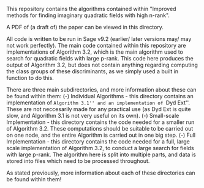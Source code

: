 This repository contains the algorithms contained within "Improved methods for finding imaginary quadratic fields with high n-rank". 

A PDF of (a draft of) the paper can be viewed in this directory. 

All code is written to be run in Sage v9.2 (earlier/ later versions may/ may not work perfectly). The main code contained within this repository are implementations of Algorithm 3.2, which is the main algorithm used to search for quadratic fields with large p-rank. This code here produces the output of Algorithm 3.2, but does not contain anything regarding computing the class groups of these discriminants, as we simply used a built in function to do this. 

There are three main subdirectories, and more information about these can be found within them:
  (-) Individual Algorithms - this directory contains an implementation of ``Algorithm 3.1'' and an implementation of ``Dyd Ext''.    			These are not neccesarily made for any practical use (as Dyd Ext is quite slow, and Algorithm 3.1 is not very useful on its 				own). 
	(-) Small-scale Implementation - this directory contains the code needed for a smaller run of Algorithm 3.2. These computations 				should be suitable to be carried out on one node, and the entire Algorithm is carried out in one big step. 
	(-) Full Implementation - this directory contains the code needed for a full, large scale implementation of Algorithm 3.2, to 					conduct a large search for fields with large p-rank. The algorithm here is split into multiple parts, and data is stored into 			files which need to be processed throughout. 
	
As stated previously, more information about each of these directories can be found within them!
	
